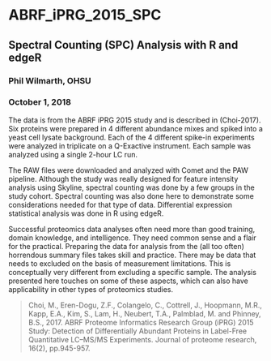 # ABRF_iPRG_2015_SPC

## Spectral Counting (SPC) Analysis with R and edgeR
### Phil Wilmarth, OHSU
### October 1, 2018
The data is from the ABRF iPRG 2015 study and is described in (Choi-2017). Six proteins were prepared in 4 different abundance mixes and spiked into a yeast cell lysate background. Each of the 4 different spike-in experiments were analyzed in triplicate on a Q-Exactive instrument. Each sample was analyzed using a single 2-hour LC run.

The RAW files were downloaded and analyzed with Comet and the PAW pipeline. Although the study was really designed for feature intensity analysis using Skyline, spectral counting was done by a few groups in the study cohort. Spectral counting was also done here to demonstrate some considerations needed for that type of data. Differential expression statistical analysis was done in R using edgeR.

Successful proteomics data analyses often need more than good training, domain knowledge, and intelligence. They need common sense and a flair for the practical. Preparing the data for analysis from the (all too often) horrendous summary files takes skill and practice. There may be data that needs to excluded on the basis of measurement limitations. This is conceptually very different from excluding a specific sample. The analysis presented here touches on some of these aspects, which can also have applicability in other types of proteomics studies.

> Choi, M., Eren-Dogu, Z.F., Colangelo, C., Cottrell, J., Hoopmann, M.R., Kapp, E.A., Kim, S., Lam, H., Neubert, T.A., Palmblad, M. and Phinney, B.S., 2017. ABRF Proteome Informatics Research Group (iPRG) 2015 Study: Detection of Differentially Abundant Proteins in Label-Free Quantitative LC–MS/MS Experiments. Journal of proteome research, 16(2), pp.945-957.
